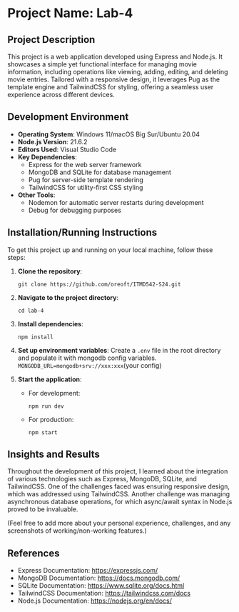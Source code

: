 # Project Name: Lab-4

## Project Description

This project is a web application developed using Express and Node.js. It showcases a simple yet functional interface
for managing movie information, including operations like viewing, adding, editing, and deleting movie entries. Tailored
with a responsive design, it leverages Pug as the template engine and TailwindCSS for styling, offering a seamless user
experience across different devices.

## Development Environment

- **Operating System**: Windows 11/macOS Big Sur/Ubuntu 20.04
- **Node.js Version**: 21.6.2
- **Editors Used**: Visual Studio Code
- **Key Dependencies**:
    - Express for the web server framework
    - MongoDB and SQLite for database management
    - Pug for server-side template rendering
    - TailwindCSS for utility-first CSS styling
- **Other Tools**:
    - Nodemon for automatic server restarts during development
    - Debug for debugging purposes

## Installation/Running Instructions

To get this project up and running on your local machine, follow these steps:

1. **Clone the repository**:
   ```
   git clone https://github.com/oreoft/ITMD542-S24.git
   ```
2. **Navigate to the project directory**:
   ```
   cd lab-4
   ```
3. **Install dependencies**:
   ```
   npm install
   ```
4. **Set up environment variables**:
   Create a `.env` file in the root directory and populate it with mongodb config
   variables. `MONGODB_URL=mongodb+srv://xxx:xxx`(your config)

5. **Start the application**:
    - For development:
      ```
      npm run dev
      ```
    - For production:
      ```
      npm start
      ```

## Insights and Results

Throughout the development of this project, I learned about the integration of various technologies such as Express,
MongoDB, SQLite, and TailwindCSS. One of the challenges faced was ensuring responsive design, which was addressed using
TailwindCSS. Another challenge was managing asynchronous database operations, for which async/await syntax in Node.js
proved to be invaluable.

(Feel free to add more about your personal experience, challenges, and any screenshots of working/non-working features.)

## References

- Express Documentation: https://expressjs.com/
- MongoDB Documentation: https://docs.mongodb.com/
- SQLite Documentation: https://www.sqlite.org/docs.html
- TailwindCSS Documentation: https://tailwindcss.com/docs
- Node.js Documentation: https://nodejs.org/en/docs/
